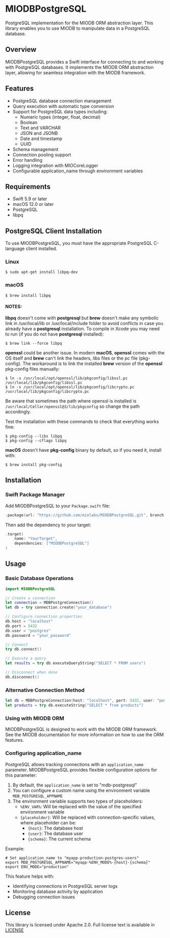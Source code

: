# MIODBPostgreSQL

PostgreSQL implementation for the MIODB ORM abstraction layer. This library enables you to use MIODB to manipulate data in a PostgreSQL database.

## Overview

MIODBPostgreSQL provides a Swift interface for connecting to and working with PostgreSQL databases. It implements the MIODB ORM abstraction layer, allowing for seamless integration with the MIODB framework.

## Features

- PostgreSQL database connection management
- Query execution with automatic type conversion
- Support for PostgreSQL data types including:
  - Numeric types (integer, float, decimal)
  - Boolean
  - Text and VARCHAR
  - JSON and JSONB
  - Date and timestamp
  - UUID
- Schema management
- Connection pooling support
- Error handling
- Logging integration with MIOCoreLogger
- Configurable application_name through environment variables

## Requirements

- Swift 5.9 or later
- macOS 12.0 or later
- PostgreSQL
- libpq

## PostgreSQL Client Installation

To use MIODBPostgreSQL, you must have the appropriate PostgreSQL C-language client installed.

### Linux
```
$ sudo apt-get install libpq-dev
```

### macOS
```
$ brew install libpq
```

#### NOTES: 

**libpq** doesn't come with **postgresql** but **brew** doesn't make any symbolic link in /usr/local/lib or /usr/local/include folder to avoid conflicts in case you already have a **postgresql** installation. To compile in Xcode you may need to run (if you do not have **postgresql** installed):
```
$ brew link --force libpq
```

**openssl** could be another issue. In modern **macOS**, **openssl** comes with the OS itself and **brew** can't link the headers, libs files or the pc file (pkg-config). The workaround is to link the installed **brew** version of the **openssl** pkg-config files manually:
```
$ ln -s /usr/local/opt/openssl/lib/pkgconfig/libssl.pc /usr/local/lib/pkgconfig/libssl.pc
$ ln -s /usr/local/opt/openssl/lib/pkgconfig/libcrypto.pc /usr/local/lib/pkgconfig/libcrypto.pc
```  

Be aware that sometimes the path where openssl is installed is `/usr/local/Cellar/openssl@3/lib/pkgconfig` so change the path accordingly.

Test the installation with these commands to check that everything works fine:
```
$ pkg-config --libs libpq
$ pkg-config --cflags libpq
```
  
**macOS** doesn't have **pkg-config** binary by default, so if you need it, install with:
```
$ brew install pkg-config
```

## Installation

### Swift Package Manager

Add MIODBPostgreSQL to your `Package.swift` file:

```swift
.package(url: "https://github.com/miolabs/MIODBPostgreSQL.git", branch: "master")
```

Then add the dependency to your target:

```swift
.target(
    name: "YourTarget",
    dependencies: ["MIODBPostgreSQL"]
)
```

## Usage

### Basic Database Operations

```swift
import MIODBPostgreSQL

// Create a connection
let connection = MDBPostgreConnection()
let db = try connection.create("your_database")

// Configure connection properties
db.host = "localhost"
db.port = 5432
db.user = "postgres"
db.password = "your_password"

// Connect
try db.connect()

// Execute a query
let results = try db.executeQueryString("SELECT * FROM users")

// Disconnect when done
db.disconnect()
```

### Alternative Connection Method

```swift
let db = MDBPostgreConnection(host: "localhost", port: 5432, user: "postgres", password: "your_password", database: "your_database")
let products = try db.executeString("SELECT * from products")
```

### Using with MIODB ORM

MIODBPostgreSQL is designed to work with the MIODB ORM framework. See the MIODB documentation for more information on how to use the ORM features.

### Configuring application_name

PostgreSQL allows tracking connections with an `application_name` parameter. MIODBPostgreSQL provides flexible configuration options for this parameter:

1. By default, the `application_name` is set to "mdb-postgresql"
2. You can configure a custom name using the environment variable `MDB_POSTGRESQL_APPNAME`
3. The environment variable supports two types of placeholders:
   - `%ENV_VAR%`: Will be replaced with the value of the specified environment variable
   - `{placeholder}`: Will be replaced with connection-specific values, where placeholder can be:
     - `{host}`: The database host
     - `{user}`: The database user
     - `{schema}`: The current schema

Example:
```
# Set application_name to "myapp-production-postgres-users"
export MDB_POSTGRESQL_APPNAME="myapp-%ENV_MODE%-{host}-{schema}"
export ENV_MODE="production"
```

This feature helps with:
- Identifying connections in PostgreSQL server logs
- Monitoring database activity by application
- Debugging connection issues

## License

This library is licensed under Apache 2.0. Full license text is available in [LICENSE](https://github.com/miolabs/MIODBPostgreSQL/blob/master/LICENSE.txt)
